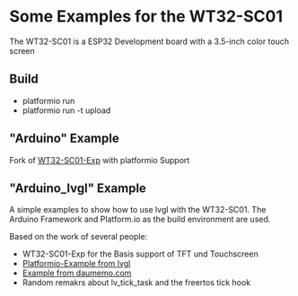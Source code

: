 # Some Examples for the WT32-SC01 
The WT32-SC01 is a ESP32 Development board with a 3.5-inch color touch screen

## Build

* platformio run
* platformio run -t upload

## "Arduino" Example
Fork of [WT32-SC01-Exp](https://github.com/seaniefs/WT32-SC01-Exp) with platformio Support


## "Arduino_lvgl" Example
A simple examples to show how to use lvgl with the WT32-SC01. The Arduino Framework and Platform.io as the build environment are used.

Based on the work of several people:
* WT32-SC01-Exp for the Basis support of TFT und Touchscreen
* [Platformio-Example from lvgl](https://github.com/lvgl/lv_platformio)
* [Example from daumemo.com](https://daumemo.com/how-to-use-lvgl-library-on-arduino-with-an-esp-32-and-spi-lcd/) 
* Random remakrs about lv_tick_task and the freertos tick hook

